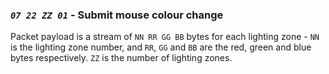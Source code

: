 ### *`07 22 ZZ 01`* - Submit mouse colour change

Packet payload is a stream of `NN RR GG BB` bytes for each lighting zone - `NN` is the lighting zone number, and `RR`, `GG` and `BB` are the red, green and blue bytes respectively. `ZZ` is the number of lighting zones.
